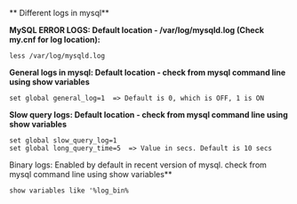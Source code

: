 ** Different logs in mysql**

**MySQL ERROR LOGS: Default location - /var/log/mysqld.log (Check my.cnf for log location):**

    less /var/log/mysqld.log

**General logs in mysql: Default location - check from mysql command line using show variables**

    set global general_log=1  => Default is 0, which is OFF, 1 is ON

**Slow query logs: Default location - check from mysql command line using show variables**

    set global slow_query_log=1
    set global long_query_time=5  => Value in secs. Default is 10 secs

Binary logs:  Enabled by default in recent version of mysql. check from mysql command line using show variables**

    show variables like '%log_bin%





